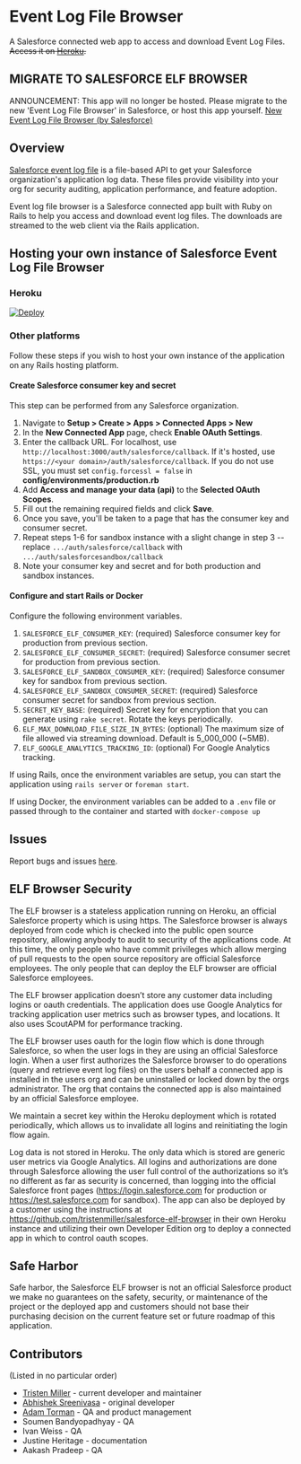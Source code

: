 # Event Log File Browser

A Salesforce connected web app to access and download Event Log Files. ~~Access it on [Heroku](https://salesforce-elf.herokuapp.com/).~~

## MIGRATE TO SALESFORCE ELF BROWSER
ANNOUNCEMENT: This app will no longer be hosted.
Please migrate to the new 'Event Log File Browser' in Salesforce, or host this app yourself.
[New Event Log File Browser (by Salesforce)](https://help.salesforce.com/s/articleView?id=release-notes.rn_security_em_elf_browser.htm&release=250&type=5)

## Overview

[Salesforce event log file](https://developer.salesforce.com/docs/atlas.en-us.api_rest.meta/api_rest/using_resources_event_log_files.htm) is a file-based API to get your Salesforce organization's application log data. These files provide visibility into your org for security auditing, application performance, and feature adoption. 

Event log file browser is a Salesforce connected app built with Ruby on Rails to help you access and download event log files. The downloads are streamed to the web client via the Rails application.

## Hosting your own instance of Salesforce Event Log File Browser

### Heroku
[![Deploy](https://www.herokucdn.com/deploy/button.png)](https://heroku.com/deploy)

### Other platforms
Follow these steps if you wish to host your own instance of the application on any Rails hosting platform.

#### Create Salesforce consumer key and secret
This step can be performed from any Salesforce organization.

1. Navigate to **Setup > Create > Apps > Connected Apps > New**
2. In the **New Connected App** page, check **Enable OAuth Settings**.
3. Enter the callback URL. For localhost, use `http://localhost:3000/auth/salesforce/callback`. If it's hosted, use `https://<your domain>/auth/salesforce/callback`. If you do not use SSL, you must set `config.forcessl = false` in **config/environments/production.rb**
4. Add **Access and manage your data (api)** to the **Selected OAuth Scopes**.
5. Fill out the remaining required fields and click **Save**.
6. Once you save, you'll be taken to a page that has the consumer key and consumer secret.
7. Repeat steps 1-6 for sandbox instance with a slight change in step 3 -- replace `.../auth/salesforce/callback` with `.../auth/salesforcesandbox/callback`
8. Note your consumer key and secret and for both production and sandbox instances.

#### Configure and start Rails or Docker
Configure the following environment variables.

1. `SALESFORCE_ELF_CONSUMER_KEY`: (required) Salesforce consumer key for production from previous section.
2. `SALESFORCE_ELF_CONSUMER_SECRET`: (required) Salesforce consumer secret for production from previous section.
3. `SALESFORCE_ELF_SANDBOX_CONSUMER_KEY`: (required) Salesforce consumer key for sandbox from previous section.
4. `SALESFORCE_ELF_SANDBOX_CONSUMER_SECRET`: (required) Salesforce consumer secret for sandbox from previous section.
5. `SECRET_KEY_BASE`: (required) Secret key for encryption that you can generate using `rake secret`. Rotate the keys periodically.
6. `ELF_MAX_DOWNLOAD_FILE_SIZE_IN_BYTES`: (optional) The maximum size of file allowed via streaming download. Default is 5_000_000 (~5MB).
7. `ELF_GOOGLE_ANALYTICS_TRACKING_ID`: (optional) For Google Analytics tracking.

If using Rails, once the environment variables are setup, you can start the application using `rails server` or `foreman start`.

If using Docker, the environment variables can be added to a `.env` file or passed through to the container and started with `docker-compose up`

## Issues
Report bugs and issues [here](https://github.com/tristenmiller/salesforce-elf-browser/issues).

## ELF Browser Security
The ELF browser is a stateless application running on Heroku, an official Salesforce property which is using https. The Salesforce browser is always deployed from code which is checked into the public open source repository, allowing anybody to audit to security of the applications code. At this time, the only people who have commit privileges which allow merging of pull requests to the open source repository are official Salesforce employees. The only people that can deploy the ELF browser are official Salesforce employees.

The ELF browser application doesn’t store any customer data including logins or oauth credentials. The application does use Google Analytics for tracking application user metrics such as browser types, and locations. It also uses ScoutAPM for performance tracking.

The ELF browser uses oauth for the login flow which is done through Salesforce, so when the user logs in they are using an official Salesforce login. When a user first authorizes the Salesforce browser to do operations (query and retrieve event log files) on the users behalf a connected app is installed in the users org and can be uninstalled or locked down by the orgs administrator. The org that contains the connected app is also maintained by an official Salesforce employee.

We maintain a secret key within the Heroku deployment which is rotated periodically, which allows us to invalidate all logins and reinitiating the login flow again.

Log data is not stored in Heroku. The only data which is stored are generic user metrics via Google Analytics. All logins and authorizations are done through Salesforce allowing the user full control of the authorizations so it’s no different as far as security is concerned, than logging into the official Salesforce front pages (https://login.salesforce.com for production or https://test.salesforce.com for sandbox). The app can also be deployed by a customer using the instructions at https://github.com/tristenmiller/salesforce-elf-browser in their own Heroku instance and utilizing their own Developer Edition org to deploy a connected app in which to control oauth scopes.

## Safe Harbor
Safe harbor, the Salesforce ELF browser is not an official Salesforce product we make no guarantees on the safety, security, or maintenance of the project or the deployed app and customers should not base their purchasing decision on the current feature set or future roadmap of this application.

## Contributors
(Listed in no particular order)

* [Tristen Miller](https://github.com/tristenmiller) - current developer and maintainer
* [Abhishek Sreenivasa](https://github.com/abisek) - original developer
* [Adam Torman](https://github.com/atorman) - QA and product management
* Soumen Bandyopadhyay - QA
* Ivan Weiss - QA
* Justine Heritage - documentation
* Aakash Pradeep - QA
